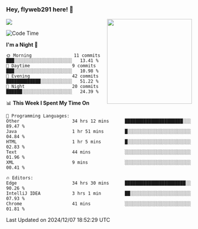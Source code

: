 ### Hey, flyweb291 here! 👋

![](https://metrics.lecoq.io/cherry291?template=classic&config.timezone=Asia%2FShanghai)
<img align='right' src="https://media.giphy.com/media/M9gbBd9nbDrOTu1Mqx/giphy.gif" width="230">
<!-- ![](https://github-readme-stats-ouuan.vercel.app/api?username=flyweb291&theme=dark&show_icons=true) -->

<!--START_SECTION:waka-->
![Code Time](http://img.shields.io/badge/Code%20Time-604%20hrs%2050%20mins-blue)

**I'm a Night 🦉** 

```text
🌞 Morning                11 commits          ███░░░░░░░░░░░░░░░░░░░░░░   13.41 % 
🌆 Daytime                9 commits           ███░░░░░░░░░░░░░░░░░░░░░░   10.98 % 
🌃 Evening                42 commits          █████████████░░░░░░░░░░░░   51.22 % 
🌙 Night                  20 commits          ██████░░░░░░░░░░░░░░░░░░░   24.39 % 
```


📊 **This Week I Spent My Time On** 

```text
💬 Programming Languages: 
Other                    34 hrs 12 mins      ██████████████████████░░░   89.47 % 
Java                     1 hr 51 mins        █░░░░░░░░░░░░░░░░░░░░░░░░   04.84 % 
HTML                     1 hr 5 mins         █░░░░░░░░░░░░░░░░░░░░░░░░   02.83 % 
Text                     44 mins             ░░░░░░░░░░░░░░░░░░░░░░░░░   01.96 % 
XML                      9 mins              ░░░░░░░░░░░░░░░░░░░░░░░░░   00.41 % 

🔥 Editors: 
Edge                     34 hrs 30 mins      ███████████████████████░░   90.26 % 
IntelliJ IDEA            3 hrs 1 min         ██░░░░░░░░░░░░░░░░░░░░░░░   07.93 % 
Chrome                   41 mins             ░░░░░░░░░░░░░░░░░░░░░░░░░   01.81 % 
```


 Last Updated on 2024/12/07 18:52:29 UTC
<!--END_SECTION:waka-->

<!--
**flyweb291/数字游牧人** is a ✨ _special_ ✨ repository because its `README.md` (this file) appears on your GitHub profile.

Here are some ideas to get you started:

- 🔭 I’m currently working on ...
- 🌱 I’m currently learning ...
- 👯 I’m looking to collaborate on ...
- 🤔 I’m looking for help with ...
- 💬 Ask me about ...
- 📫 How to reach me: ...
- 😄 Pronouns: ...
- ⚡ Fun fact: ...
-->
